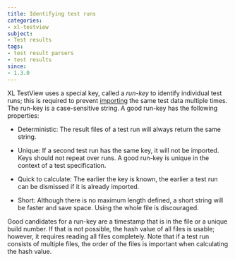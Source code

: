 ```yaml
---
title: Identifying test runs
categories:
- xl-testview
subject:
- Test results
tags:
- test result parsers
- test results
since:
- 1.3.0
---
```


XL TestView uses a special key, called a *run-key* to identify individual test runs; this is required to prevent [importing](/xl-testview/how-to/detect-duplicate-imports.html) the same test data multiple times. The run-key is a case-sensitive string. A good run-key has the following properties:

* Deterministic: The result files of a test run will always return the same string.

* Unique: If a second test run has the same key, it will not be imported. Keys should not repeat over runs. A good run-key is unique in the context of a test specification.

* Quick to calculate: The earlier the key is known, the earlier a test run can be dismissed if it is already imported.

* Short: Although there is no maximum length defined, a short string will be faster and save space. Using the whole file is discouraged.

Good candidates for a run-key are a timestamp that is in the file or a unique build number. If that is not possible, the hash value of all files is usable; however, it requires reading all files completely. Note that if a test run consists of multiple files, the order of the files is important when calculating the hash value.

